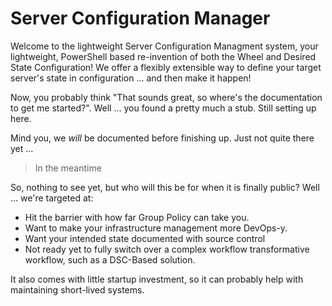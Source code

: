 # Server Configuration Manager

Welcome to the lightweight Server Configuration Managment system, your lightweight, PowerShell based re-invention of both the Wheel and Desired State Configuration!
We offer a flexibly extensible way to define your target server's state in configuration ... and then make it happen!

Now, you probably think "That sounds great, so where's the documentation to get me started?".
Well ... you found a pretty much a stub. Still setting up here.

Mind you, we _will_ be documented before finishing up.
Just not quite there yet ...

> In the meantime

So, nothing to see yet, but who will this be for when it is finally public?
Well ... we're targeted at:

+ Hit the barrier with how far Group Policy can take you.
+ Want to make your infrastructure management more DevOps-y.
+ Want your intended state documented with source control
+ Not ready yet to fully switch over a complex workflow transformative workflow, such as a DSC-Based solution.

It also comes with little startup investment, so it can probably help with maintaining short-lived systems.
